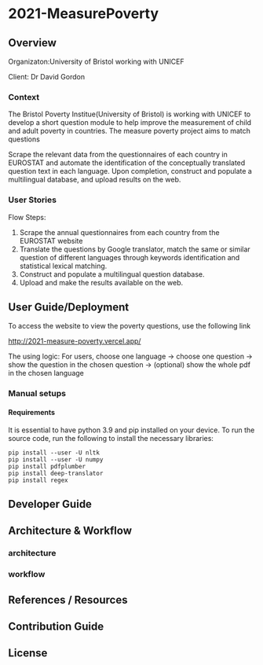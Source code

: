 # 2021-MeasurePoverty



## Overview
Organizaton:University of Bristol working with UNICEF

Client: Dr David Gordon



### Context 

The Bristol Poverty Institue(University of Bristol) is working with UNICEF to develop a short question module to help improve the measurement of child and adult poverty in countries. 
The measure poverty project aims to match questions 


Scrape the relevant data from the questionnaires of each country in EUROSTAT and automate the identification of the conceptually translated question text in each language. Upon completion, construct and populate a multilingual database, and upload results on the web.


### User Stories 




Flow Steps:
1. Scrape the annual questionnaires from each country from the EUROSTAT website
2. Translate the questions by Google translator, match the same or similar question of different languages through keywords identification and statistical lexical matching.
3. Construct and populate a multilingual question database.
4. Upload and make the results available on the web.





## User Guide/Deployment 


To access the website to view the poverty questions, use the following link

http://2021-measure-poverty.vercel.app/



The using logic:
For users, choose one language -> choose one question -> show the question in the chosen question -> (optional) show the whole pdf in the chosen language

### Manual setups

#### Requirements
It is essential to have python 3.9 and pip installed on your device. 
To run the source code, run the following to install the necessary libraries:


```
pip install --user -U nltk
pip install --user -U numpy
pip install pdfplumber 
pip install deep-translator
pip install regex 
```







## Developer Guide



## Architecture & Workflow 

### architecture

### workflow 

## References / Resources


## Contribution Guide 

## License 


